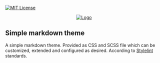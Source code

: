 [![MIT License][license-shield]][license-url]

<p align="center">
  <a href="https://github.com/tguelcan/markdown">
    <img src="https://fontmeme.com/permalink/200707/a8fc91a643e3f11f003651fceb48d2b5.png" alt="Logo">
  </a>
</p>


## Simple markdown theme

A simple markdown theme. Provided as CSS and SCSS file which can be customized, extended and configured as desired.
According to [Stylelint](https://stylelint.io/) standards.

[license-shield]: https://img.shields.io/github/license/tguelcan/restexpress.svg?style=flat-square
[license-url]: https://github.com/tguelcan/markdown/blob/master/LICENSE
